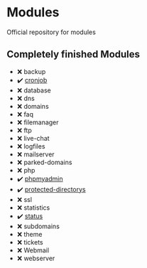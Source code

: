 # Modules
Official repository for modules

## Completely finished Modules
- ❌ backup
- ✔️ [cronjob](https://github.com/fruithost/Modules/tree/master/cronjob)
- ❌ database
- ❌ dns
- ❌ domains
- ❌ faq
- ❌ filemanager
- ❌ ftp
- ❌ live-chat
- ❌ logfiles
- ❌ mailserver
- ❌ parked-domains
- ❌ php
- ✔️ [phpmyadmin](https://github.com/fruithost/Modules/tree/master/phpmyadmin)
- ✔️ [protected-directorys](https://github.com/fruithost/Modules/tree/master/protected-directorys)
- ❌ ssl
- ❌ statistics
- ✔️ [status](https://github.com/fruithost/Modules/tree/master/status)
- ❌ subdomains
- ❌ theme
- ❌ tickets
- ❌ Webmail
- ❌ webserver
